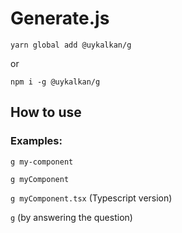 # Generate.js

`yarn global add @uykalkan/g`

or

`npm i -g @uykalkan/g`

## How to use
### Examples:

`g my-component`

`g myComponent`

`g myComponent.tsx` (Typescript version)

`g` (by answering the question)